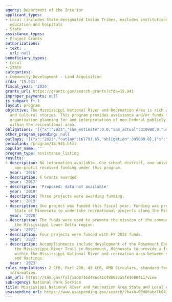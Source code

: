 ```yaml
---
agency: Department of the Interior
applicant_types:
- Local (includes State-designated Indian Tribes, excludes institutions of higher
  education and hospitals
- State
assistance_types:
- Project Grants
authorizations:
- text: .
  url: null
beneficiary_types:
- Local
- State
categories:
- Community Development - Land Acquisition
cfda: '15.941'
fiscal_year: '2024'
grants_url: https://grants.gov/search-grants?cfda=15.941
improper_payments: null
is_subpart_f: 1
layout: program
objective: The Mississippi National River and Recreation Area is rich with historical
  and cultural stories. This program provides assistance and/or funds to enhance partner
  organization planning for and interpretation of non-Federal publicly owned lands
  within the recreational area.
obligations: '[{"x":"2023","sam_estimate":0.0,"sam_actual":310980.0,"usa_spending_actual":310980.0},{"x":"2024","sam_estimate":0.0,"sam_actual":0.0,"usa_spending_actual":1066500.0},{"x":"2025","sam_estimate":0.0,"sam_actual":0.0,"usa_spending_actual":0.0}]'
other_program_spending: null
outlays: '[{"x":"2023","outlay":167793.65,"obligation":305000.0},{"x":"2024","outlay":0.0,"obligation":1041500.0},{"x":"2025","outlay":0.0,"obligation":0.0}]'
permalink: /program/15.941.html
popular_name: ''
program_type: assistance_listing
results:
- description: No information available. One school district, one university and one
    non-profit received funding under this program.
  year: '2016'
- description: 6 Grants awarded
  year: '2017'
- description: 'Proposed: data not available'
  year: '2018'
- description: Three projects were awarding funding.
  year: '2019'
- description: One project was funded this fiscal year. Funding was provided to the
    State of Minnesota to undertake recreational projects along the Mississippi corridor.
  year: '2020'
- description: The funds were used to promote the mission of the communities within
    the Mississippi Lower Delta region.
  year: '2021'
- description: Four projects were funded with FY 2022 funds.
  year: '2022'
- description: Accomplishments include development of the Rosemount East segment of
    the Mississippi River Trail in Rosemount, Minnesota to provide a full connection
    within the Mississippi National River and recreation area between south St. Paul
    and Hastings.
  year: '2023'
rules_regulations: 2 CFR, Part 200, 43 CFR, OMB Circulars, standard forms, and program
  information.
sam_url: https://sam.gov/fal/1a66716d486c41c48007755fe16b0411/view
sub-agency: National Park Service
title: Mississippi National River and Recreation Area State and Local Assistance
usaspending_url: https://www.usaspending.gov/search/?hash=03d86abd1b0436ef4e140314798f9523
---
```

